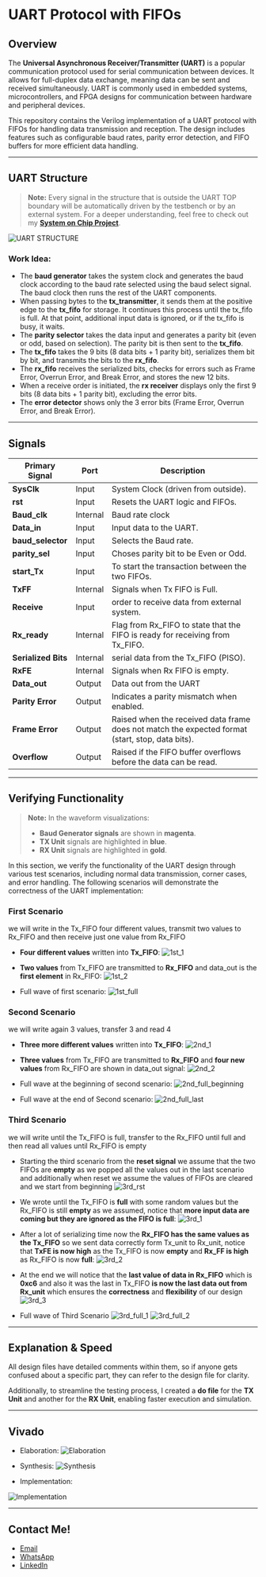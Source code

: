 # UART Protocol with FIFOs

## Overview
The **Universal Asynchronous Receiver/Transmitter (UART)** is a popular communication protocol used for serial communication between devices. It allows for full-duplex data exchange, meaning data can be sent and received simultaneously. UART is commonly used in embedded systems, microcontrollers, and FPGA designs for communication between hardware and peripheral devices.

This repository contains the Verilog implementation of a UART protocol with FIFOs for handling data transmission and reception. The design includes features such as configurable baud rates, parity error detection, and FIFO buffers for more efficient data handling.

---

## UART Structure

> **Note:** Every signal in the structure that is outside the UART TOP boundary will be automatically driven by the testbench or by an external system. For a deeper understanding, feel free to check out my **[System on Chip Project](https://github.com/MohamedHussein27/SoC-Design-Connecting-RISC-V-Processor-with-Multiple-peripherals-using-APB-Bus)**.

![UART STRUCTURE](https://github.com/MohamedHussein27/UART-With-FIFOs/blob/main/Structure/UART%20Structure.png)

### Work Idea:
- The **baud generator** takes the system clock and generates the baud clock according to the baud rate selected using the baud select signal. The baud clock then runs the rest of the UART components.
- When passing bytes to the **tx_transmitter**, it sends them at the positive edge to the **tx_fifo** for storage. It continues this process until the tx_fifo is full. At that point, additional input data is ignored, or if the tx_fifo is busy, it waits.
- The **parity selector** takes the data input and generates a parity bit (even or odd, based on selection). The parity bit is then sent to the **tx_fifo**.
- The **tx_fifo** takes the 9 bits (8 data bits + 1 parity bit), serializes them bit by bit, and transmits the bits to the **rx_fifo**.
- The **rx_fifo** receives the serialized bits, checks for errors such as Frame Error, Overrun Error, and Break Error, and stores the new 12 bits.
- When a receive order is initiated, the **rx receiver** displays only the first 9 bits (8 data bits + 1 parity bit), excluding the error bits.
- The **error detector** shows only the 3 error bits (Frame Error, Overrun Error, and Break Error).


---

## Signals

| **Primary Signal**         | **Port** | **Description**                                                                                   |
|--------------------|---------------|---------------------------------------------------------------------------------------------------|
| **SysClk**            | Input         | System Clock (driven from outside).                                                                               |
| **rst**            | Input         | Resets the UART logic and FIFOs.                                                                                |
| **Baud_clk**       | Internal      | Baud rate clock                                                            |
| **Data_in**        | Input | Input data to the UART.                                                         |
| **baud_selector**     | Input         | Selects the Baud rate.                                                  |
| **parity_sel**  | Input         | Choses parity bit to be Even or Odd.                                                               |
| **start_Tx**    | Input         | To start the transaction between the two FIFOs.                                   |
| **TxFF**        | Internal | Signals when Tx FIFO is Full.                                                          |
| **Receive**          | Input         | order to receive data from external system.                                                                   |
| **Rx_ready**       | Internal        | Flag from Rx_FIFO to state that the FIFO is ready for receiving from Tx_FIFO.                                        |
| **Serialized Bits**       | Internal        | serial data from the Tx_FIFO (PISO).                                |
| **RxFE**   | Internal        | Signals when Rx FIFO is empty.                          |
| **Data_out**  | Output      | Data out from the UART
| **Parity Error**   | Output        | Indicates a parity mismatch when enabled.                                                          |
| **Frame Error**    | Output        | Raised when the received data frame does not match the expected format (start, stop, data bits).    |
| **Overflow**       | Output        | Raised if the FIFO buffer overflows before the data can be read.                                   |

---

## Verifying Functionality

> **Note:** In the waveform visualizations:
> - **Baud Generator signals** are shown in **magenta**.
> - **TX Unit** signals are highlighted in **blue**.
> - **RX Unit** signals are highlighted in **gold**.

In this section, we verify the functionality of the UART design through various test scenarios, including normal data transmission, corner cases, and error handling. The following scenarios will demonstrate the correctness of the UART implementation:

### First Scenario
we will write in the Tx_FIFO four different values, transmit two values to Rx_FIFO and then receive just one value from Rx_FIFO
- **Four different values** written into **Tx_FIFO**:
![1st_1](https://github.com/MohamedHussein27/UART-With-FIFOs/blob/main/Structure/1st_1.png)

- **Two values** from Tx_FIFO are transmitted to **Rx_FIFO** and data_out is the **first element** in Rx_FIFO:
![1st_2](https://github.com/MohamedHussein27/UART-With-FIFOs/blob/main/Structure/1st_2.png)

- Full wave of first scenario:
![1st_full](https://github.com/MohamedHussein27/UART-With-FIFOs/blob/main/Structure/1st_full.png)

### Second Scenario
we will write again 3 values, transfer 3 and read 4
- **Three more different values** written into **Tx_FIFO**:
![2nd_1](https://github.com/MohamedHussein27/UART-With-FIFOs/blob/main/Structure/2nd_1.png)

- **Three values** from Tx_FIFO are transmitted to **Rx_FIFO** and **four new values** from Rx_FIFO are shown in data_out signal:
![2nd_2](https://github.com/MohamedHussein27/UART-With-FIFOs/blob/main/Structure/2nd_2.png)

- Full wave at the beginning of second scenario:
![2nd_full_beginning](https://github.com/MohamedHussein27/UART-With-FIFOs/blob/main/Structure/2nd_full_beginning.png)
- Full wave at the end of Second scenario:
![2nd_full_last](https://github.com/MohamedHussein27/UART-With-FIFOs/blob/main/Structure/2nd_full_last.png)

### Third Scenario
we will write until the Tx_FIFO is full, transfer to the Rx_FIFO until full and then read all values until Rx_FIFO is empty
- Starting the third scenario from the **reset signal** we assume that the two FIFOs are **empty** as we popped all the values out in the last scenario and additionally when reset we assume the values of FIFOs are cleared and we start from beginning 
![3rd_rst](https://github.com/MohamedHussein27/UART-With-FIFOs/blob/main/Structure/3rd_rst.png)

- We wrote until the Tx_FIFO is **full** with some random values but the Rx_FIFO is still **empty** as we assumed, notice that **more input data are coming but they are ignored as the FIFO is full**:
![3rd_1](https://github.com/MohamedHussein27/UART-With-FIFOs/blob/main/Structure/3rd_1.png)

- After a lot of serializing time now the **Rx_FIFO has the same values as the Tx_FIFO** so we sent data correctly form Tx_unit to Rx_unit, notice that **TxFE is now high** as the Tx_FIFO is now **empty** and **Rx_FF is high** as Rx_FIFO is now **full**:
![3rd_2](https://github.com/MohamedHussein27/UART-With-FIFOs/blob/main/Structure/3rd_2.png)

- At the end we will notice that the **last value of data in Rx_FIFO** which is **0xc6** and also it was the last in Tx_FIFO **is now the last data out from Rx_unit** which ensures the **correctness** and **flexibility** of our design
![3rd_3](https://github.com/MohamedHussein27/UART-With-FIFOs/blob/main/Structure/3rd_3.png)

- Full wave of Third Scenario
![3rd_full_1](https://github.com/MohamedHussein27/UART-With-FIFOs/blob/main/Structure/3rd_full_1.png)
![3rd_full_2](https://github.com/MohamedHussein27/UART-With-FIFOs/blob/main/Structure/3rd_full_2.png)


---

## Explanation & Speed
All design files have detailed comments within them, so if anyone gets confused about a specific part, they can refer to the design file for clarity.

Additionally, to streamline the testing process, I created a **do file** for the **TX Unit** and another for the **RX Unit**, enabling faster execution and simulation.

---

## Vivado
- Elaboration:
![Elaboration](https://github.com/MohamedHussein27/UART-With-FIFOs/blob/main/Structure/Elaboration.png)

- Synthesis:
![Synthesis](https://github.com/MohamedHussein27/UART-With-FIFOs/blob/main/Structure/Synthesis.png)

- Implementation:

![Implementation](https://github.com/MohamedHussein27/UART-With-FIFOs/blob/main/Structure/Implementation.png)


---

## Contact Me!
- [Email](mailto:Mohamed_Hussein2100924@outlook.com)
- [WhatsApp](https://wa.me/+2001097685797)
- [LinkedIn](https://www.linkedin.com/in/mohamed-hussein-274337231)